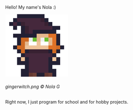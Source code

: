 Hello! My name's Nola :)

<img src="gingerwitch.png" alt="gingerwitch.png"
style="length: 200px; height: 200px;" />
###### gingerwitch.png © Nola G

Right now, I just program for school and for hobby projects.
